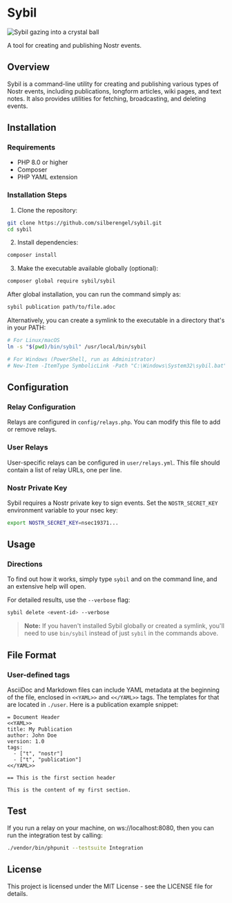 # Sybil

![Sybil gazing into a crystal ball](https://i.nostr.build/Jo7qwDu7rgYkMIWJ.png)

A tool for creating and publishing Nostr events.

## Overview

Sybil is a command-line utility for creating and publishing various types of Nostr events, including publications, longform articles, wiki pages, and text notes. It also provides utilities for fetching, broadcasting, and deleting events.

## Installation

### Requirements

- PHP 8.0 or higher
- Composer
- PHP YAML extension

### Installation Steps

1. Clone the repository:

```bash
git clone https://github.com/silberengel/sybil.git
cd sybil
```

2. Install dependencies:

```bash
composer install
```

3. Make the executable available globally (optional):

```bash
composer global require sybil/sybil
```

After global installation, you can run the command simply as:

```bash
sybil publication path/to/file.adoc
```

Alternatively, you can create a symlink to the executable in a directory that's in your PATH:

```bash
# For Linux/macOS
ln -s "$(pwd)/bin/sybil" /usr/local/bin/sybil

# For Windows (PowerShell, run as Administrator)
# New-Item -ItemType SymbolicLink -Path "C:\Windows\System32\sybil.bat" -Target "$((Get-Location).Path)\bin\sybil.bat"
```

## Configuration

### Relay Configuration

Relays are configured in `config/relays.php`. You can modify this file to add or remove relays.

### User Relays

User-specific relays can be configured in `user/relays.yml`. This file should contain a list of relay URLs, one per line.

### Nostr Private Key

Sybil requires a Nostr private key to sign events. Set the `NOSTR_SECRET_KEY` environment variable to your nsec key:

```bash
export NOSTR_SECRET_KEY=nsec19371...
```

## Usage

### Directions

To find out how it works, simply type `sybil` and <ENTER> on the command line, and an extensive help will open.

For detailed results, use the `--verbose` flag:

```bash
sybil delete <event-id> --verbose
```

> **Note:** If you haven't installed Sybil globally or created a symlink, you'll need to use `bin/sybil` instead of just `sybil` in the commands above.

## File Format

### User-defined tags

AsciiDoc and Markdown files can include YAML metadata at the beginning of the file, enclosed in `<<YAML>>` and `<</YAML>>` tags. The templates for that are located in `./user`. Here is a publication example snippet:

```
= Document Header
<<YAML>>
title: My Publication
author: John Doe
version: 1.0
tags:
  - ["t", "nostr"]
  - ["t", "publication"]
<</YAML>>

== This is the first section header

This is the content of my first section.
```

## Test

If you run a relay on your machine, on ws://localhost:8080, then you can run the integration test by calling:

```bash
./vendor/bin/phpunit --testsuite Integration
```

## License

This project is licensed under the MIT License - see the LICENSE file for details.
